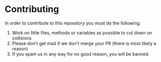 # Contributing

In order to contribute to this repository you must do the following:

1. Work on little files, methods or variables as possible to cut down on collisions
2. Please don't get mad if we don't merge your PR (there is most likely a reason)
3. If you spam us in any way for no good reason, you will be banned.